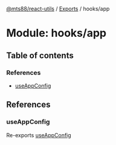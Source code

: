 [@mts88/react-utils](../README.md) / [Exports](../modules.md) / hooks/app

# Module: hooks/app

## Table of contents

### References

- [useAppConfig](hooks_app.md#useappconfig)

## References

### useAppConfig

Re-exports [useAppConfig](hooks_app_useAppConfig.md#useappconfig)
